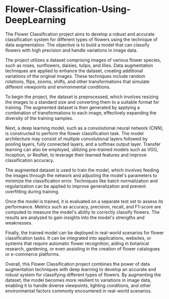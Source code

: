 # Flower-Classification-Using-DeepLearning

The Flower Classification project aims to develop a robust and accurate classification system for different types of flowers using the technique of data augmentation. The objective is to build a model that can classify flowers with high precision and handle variations in image data.

The project utilizes a dataset comprising images of various flower species, such as roses, sunflowers, daisies, tulips, and lilies. Data augmentation techniques are applied to enhance the dataset, creating additional variations of the original images. These techniques include random rotations, flips, zooms, shifts, and other transformations that simulate different viewpoints and environmental conditions.

To begin the project, the dataset is preprocessed, which involves resizing the images to a standard size and converting them to a suitable format for training. The augmented dataset is then generated by applying a combination of transformations to each image, effectively expanding the diversity of the training samples.

Next, a deep learning model, such as a convolutional neural network (CNN), is constructed to perform the flower classification task. The model architecture may consist of multiple convolutional layers followed by pooling layers, fully connected layers, and a softmax output layer. Transfer learning can also be employed, utilizing pre-trained models such as VGG, Inception, or ResNet, to leverage their learned features and improve classification accuracy.

The augmented dataset is used to train the model, which involves feeding the images through the network and adjusting the model's parameters to minimize the classification error. Techniques like batch normalization and regularization can be applied to improve generalization and prevent overfitting during training.

Once the model is trained, it is evaluated on a separate test set to assess its performance. Metrics such as accuracy, precision, recall, and F1-score are computed to measure the model's ability to correctly classify flowers. The results are analyzed to gain insights into the model's strengths and weaknesses.

Finally, the trained model can be deployed in real-world scenarios for flower classification tasks. It can be integrated into applications, websites, or systems that require automatic flower recognition, aiding in botanical research, gardening, or even assisting in the creation of flower catalogues or e-commerce platforms.

Overall, this Flower Classification project combines the power of data augmentation techniques with deep learning to develop an accurate and robust system for classifying different types of flowers. By augmenting the dataset, the model becomes more resilient to variations in image data, enabling it to handle diverse viewpoints, lighting conditions, and other environmental factors commonly encountered in real-world scenarios.
